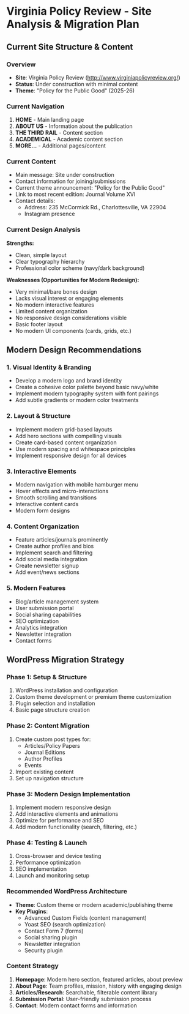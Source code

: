 # Virginia Policy Review - Site Analysis & Migration Plan

## Current Site Structure & Content

### Overview
- **Site**: Virginia Policy Review (http://www.virginiapolicyreview.org/)
- **Status**: Under construction with minimal content
- **Theme**: "Policy for the Public Good" (2025-26)

### Current Navigation
1. **HOME** - Main landing page
2. **ABOUT US** - Information about the publication
3. **THE THIRD RAIL** - Content section
4. **ACADEMICAL** - Academic content section
5. **MORE...** - Additional pages/content

### Current Content
- Main message: Site under construction
- Contact information for joining/submissions
- Current theme announcement: "Policy for the Public Good"
- Link to most recent edition: Journal Volume XVI
- Contact details:
  - Address: 235 McCormick Rd., Charlottesville, VA 22904
  - Instagram presence

### Current Design Analysis
**Strengths:**
- Clean, simple layout
- Clear typography hierarchy
- Professional color scheme (navy/dark background)

**Weaknesses (Opportunities for Modern Redesign):**
- Very minimal/bare bones design
- Lacks visual interest or engaging elements
- No modern interactive features
- Limited content organization
- No responsive design considerations visible
- Basic footer layout
- No modern UI components (cards, grids, etc.)

## Modern Design Recommendations

### 1. **Visual Identity & Branding**
- Develop a modern logo and brand identity
- Create a cohesive color palette beyond basic navy/white
- Implement modern typography system with font pairings
- Add subtle gradients or modern color treatments

### 2. **Layout & Structure**
- Implement modern grid-based layouts
- Add hero sections with compelling visuals
- Create card-based content organization
- Use modern spacing and whitespace principles
- Implement responsive design for all devices

### 3. **Interactive Elements**
- Modern navigation with mobile hamburger menu
- Hover effects and micro-interactions
- Smooth scrolling and transitions
- Interactive content cards
- Modern form designs

### 4. **Content Organization**
- Feature articles/journals prominently
- Create author profiles and bios
- Implement search and filtering
- Add social media integration
- Create newsletter signup
- Add event/news sections

### 5. **Modern Features**
- Blog/article management system
- User submission portal
- Social sharing capabilities
- SEO optimization
- Analytics integration
- Newsletter integration
- Contact forms

## WordPress Migration Strategy

### Phase 1: Setup & Structure
1. WordPress installation and configuration
2. Custom theme development or premium theme customization
3. Plugin selection and installation
4. Basic page structure creation

### Phase 2: Content Migration
1. Create custom post types for:
   - Articles/Policy Papers
   - Journal Editions
   - Author Profiles
   - Events
2. Import existing content
3. Set up navigation structure

### Phase 3: Modern Design Implementation
1. Implement modern responsive design
2. Add interactive elements and animations
3. Optimize for performance and SEO
4. Add modern functionality (search, filtering, etc.)

### Phase 4: Testing & Launch
1. Cross-browser and device testing
2. Performance optimization
3. SEO implementation
4. Launch and monitoring setup

### Recommended WordPress Architecture
- **Theme**: Custom theme or modern academic/publishing theme
- **Key Plugins**:
  - Advanced Custom Fields (content management)
  - Yoast SEO (search optimization)
  - Contact Form 7 (forms)
  - Social sharing plugin
  - Newsletter integration
  - Security plugin

### Content Strategy
1. **Homepage**: Modern hero section, featured articles, about preview
2. **About Page**: Team profiles, mission, history with engaging design
3. **Articles/Research**: Searchable, filterable content library
4. **Submission Portal**: User-friendly submission process
5. **Contact**: Modern contact forms and information